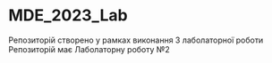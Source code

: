 # MDE_2023_Lab
Репозиторій створено у рамках виконання 3 лаболаторної роботи
Репозиторій має Лаболаторну роботу №2

